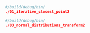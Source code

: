 

```cmake
#/build/debug/bin/
./01_iterative_closest_point2
```



```cmake
#/build/debug/bin/
./03_normal_distributions_transform2
```

